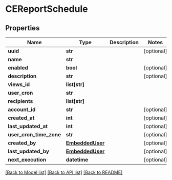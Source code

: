 # CEReportSchedule

## Properties
Name | Type | Description | Notes
------------ | ------------- | ------------- | -------------
**uuid** | **str** |  | [optional] 
**name** | **str** |  | 
**enabled** | **bool** |  | [optional] 
**description** | **str** |  | [optional] 
**views_id** | **list[str]** |  | 
**user_cron** | **str** |  | 
**recipients** | **list[str]** |  | 
**account_id** | **str** |  | [optional] 
**created_at** | **int** |  | [optional] 
**last_updated_at** | **int** |  | [optional] 
**user_cron_time_zone** | **str** |  | [optional] 
**created_by** | [**EmbeddedUser**](EmbeddedUser.md) |  | [optional] 
**last_updated_by** | [**EmbeddedUser**](EmbeddedUser.md) |  | [optional] 
**next_execution** | **datetime** |  | [optional] 

[[Back to Model list]](../README.md#documentation-for-models) [[Back to API list]](../README.md#documentation-for-api-endpoints) [[Back to README]](../README.md)

